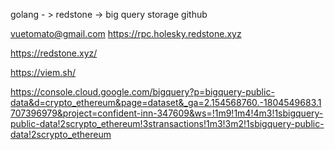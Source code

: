 golang - > redstone -> big query storage
github

vuetomato@gmail.com
https://rpc.holesky.redstone.xyz

https://redstone.xyz/

https://viem.sh/

https://console.cloud.google.com/bigquery?p=bigquery-public-data&d=crypto_ethereum&page=dataset&_ga=2.154568760.-1804549683.1707396979&project=confident-inn-347609&ws=!1m9!1m4!4m3!1sbigquery-public-data!2scrypto_ethereum!3stransactions!1m3!3m2!1sbigquery-public-data!2scrypto_ethereum